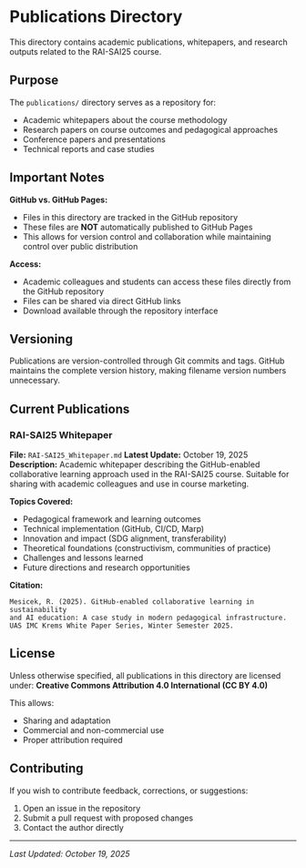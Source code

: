 # Publications Directory

This directory contains academic publications, whitepapers, and research outputs related to the RAI-SAI25 course.

## Purpose

The `publications/` directory serves as a repository for:
- Academic whitepapers about the course methodology
- Research papers on course outcomes and pedagogical approaches
- Conference papers and presentations
- Technical reports and case studies

## Important Notes

**GitHub vs. GitHub Pages:**
- Files in this directory are tracked in the GitHub repository
- These files are **NOT** automatically published to GitHub Pages
- This allows for version control and collaboration while maintaining control over public distribution

**Access:**
- Academic colleagues and students can access these files directly from the GitHub repository
- Files can be shared via direct GitHub links
- Download available through the repository interface

## Versioning

Publications are version-controlled through Git commits and tags. GitHub maintains the complete version history, making filename version numbers unnecessary.

## Current Publications

### RAI-SAI25 Whitepaper

**File:** `RAI-SAI25_Whitepaper.md`
**Latest Update:** October 19, 2025
**Description:** Academic whitepaper describing the GitHub-enabled collaborative learning approach used in the RAI-SAI25 course. Suitable for sharing with academic colleagues and use in course marketing.

**Topics Covered:**
- Pedagogical framework and learning outcomes
- Technical implementation (GitHub, CI/CD, Marp)
- Innovation and impact (SDG alignment, transferability)
- Theoretical foundations (constructivism, communities of practice)
- Challenges and lessons learned
- Future directions and research opportunities

**Citation:**
```
Mesicek, R. (2025). GitHub-enabled collaborative learning in sustainability
and AI education: A case study in modern pedagogical infrastructure.
UAS IMC Krems White Paper Series, Winter Semester 2025.
```

## License

Unless otherwise specified, all publications in this directory are licensed under:
**Creative Commons Attribution 4.0 International (CC BY 4.0)**

This allows:
- Sharing and adaptation
- Commercial and non-commercial use
- Proper attribution required

## Contributing

If you wish to contribute feedback, corrections, or suggestions:
1. Open an issue in the repository
2. Submit a pull request with proposed changes
3. Contact the author directly

---

*Last Updated: October 19, 2025*
